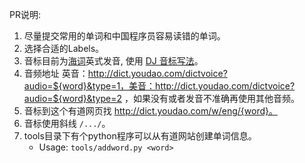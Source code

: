 PR说明:
1. 尽量提交常用的单词和中国程序员容易读错的单词。
1. 选择合适的Labels。
1. 音标目前为[海词](http://dict.cn/)英式发音, 使用 [DJ 音标写法](https://zh.wikipedia.org/wiki/DJ%E9%9F%B3%E6%A8%99)。
1. 音频地址 英音：http://dict.youdao.com/dictvoice?audio=${word}&type=1，美音：http://dict.youdao.com/dictvoice?audio=${word}&type=2 ，如果没有或者发音不准确再使用其他音频。
1. 音标到这个有道网页找 http://dict.youdao.com/w/eng/{word}。
1. 音标使用斜线 `/.../`。
1. tools目录下有个python程序可以从有道网站创建单词信息。
   - Usage: `tools/addword.py <word>`
